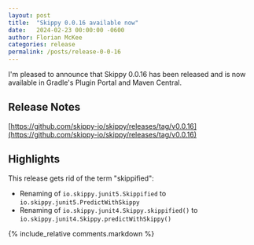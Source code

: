 ```yaml
---
layout: post
title:  "Skippy 0.0.16 available now"
date:   2024-02-23 00:00:00 -0600
author: Florian McKee
categories: release
permalink: /posts/release-0-0-16
---
```


I'm pleased to announce that Skippy 0.0.16 has been released and is now available in Gradle's Plugin Portal and Maven
Central.

## Release Notes

[https://github.com/skippy-io/skippy/releases/tag/v0.0.16](https://github.com/skippy-io/skippy/releases/tag/v0.0.16)

## Highlights

This release gets rid of the term "skippified":
- Renaming of `io.skippy.junit5.Skippified` to `io.skippy.junit5.PredictWithSkippy`
- Renaming of `io.skippy.junit4.Skippy.skippified()` to `io.skippy.junit4.Skippy.predictWithSkippy()`


{% include_relative comments.markdown %}